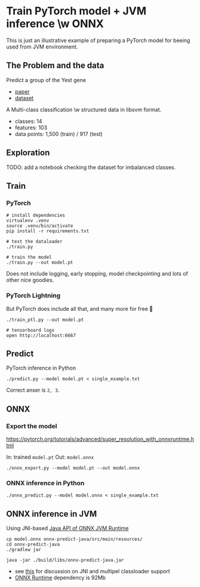 # Train PyTorch model + JVM inference \w ONNX

This is just an illustrative example of preparing a PyTorch model for beeing used from JVM environment.

## The Problem and the data

Predict a group of the Yest gene 
 - [paper](https://papers.nips.cc/paper/1964-a-kernel-method-for-multi-labelled-classification.pdf)
 - [dataset](https://www.csie.ntu.edu.tw/~cjlin/libsvmtools/datasets/multilabel.html#yeast)

A Multi-class classification \w structured data in libsvm format.
 * classes: 14
 * features: 103
 * data points: 1,500 (train) / 917 (test)

## Exploration

TODO: add a notebook checking the dataset for imbalanced classes.

## Train

### PyTorch

```
# install dependencies
virtualenv .venv
source .venv/bin/activate
pip install -r requirements.txt

# test the dataloader
./train.py

# train the model
./train.py --out model.pt
```

Does not include logging, early stopping, model checkpointing and lots of other nice goodies.

### PyTorch Lightning

But PyTorch does include all that, and many more for free :tada:

```
./train_ptl.py --out model.pt

# tensorboard logs
open http://localhost:6667
```

## Predict

PyTorch inference in Python

```
./predict.py --model model.pt < single_example.txt
```

Correct anser is `2, 3`.

## ONNX

### Export the model
https://pytorch.org/tutorials/advanced/super_resolution_with_onnxruntime.html

In: trained `model.pt`
Out: `model.onnx`

`./onnx_export.py --model model.pt --out model.onnx`


### ONNX inference in Python

`./onnx_predict.py --model model.onnx < single_example.txt`


## ONNX inference in JVM

Using JNI-based [Java API of ONNX JVM Runtime](https://github.com/microsoft/onnxruntime/blob/master/docs/Java_API.md#getting-started)

```
cp model.onnx onnx-predict-java/src/main/resources/
cd onnx-predict-java
./gradlew jar

java -jar ./build/libs/onnx-predict-java.jar
```

 * see [this](https://github.com/microsoft/onnxruntime/pull/2215) for discussion on JNI and multipel classloader support
 * [ONNX Runtime](https://search.maven.org/artifact/com.microsoft.onnxruntime/onnxruntime/1.5.2/jar) dependency is 92Mb
 